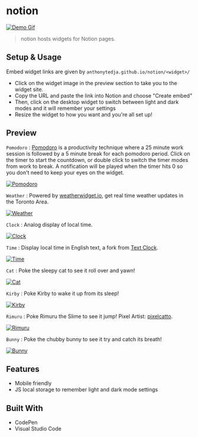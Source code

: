 # notion

[![Demo Gif](assets/demo.gif)](https://www.notion.so/help/embed-and-connect-other-apps)

> notion hosts widgets for Notion pages.

## Setup & Usage

Embed widget links are given by `anthonytedja.github.io/notion/<widget>/`

- Click on the widget image in the preview section to take you to the widget site.
- Copy the URL and paste the link into Notion and choose "Create embed"
- Then, click on the desktop widget to switch between light and dark modes and it will remember your settings
- Resize the widget to how you want and you're all set up!

## Preview

`Pomodoro` : [Pomodoro](https://todoist.com/productivity-methods/pomodoro-technique) is a productivity technique where a 25 minute work session is followed by a 5 minute break for each pomodoro period. Click on the timer to start the countdown, or double click to switch the timer modes from work to break. A notification will be played when the timer hits 0 so you don't need to keep your eyes on the widget.

[![Pomodoro](assets/pomodoro.jpg)](https://anthonytedja.github.io/notion/pomodoro/)

`Weather` : Powered by [weatherwidget.io](https://weatherwidget.io/), get real time weather updates in the Toronto Area.

[![Weather](assets/weather.jpg)](https://anthonytedja.github.io/notion/weather/)

`Clock` : Analog display of local time.

[![Clock](assets/clock.jpg)](https://anthonytedja.github.io/notion/clock/)

`Time` : Display local time in English text, a fork from [Text Clock](https://github.com/searleb/text-clock-chrome).

[![Time](assets/time.jpg)](https://anthonytedja.github.io/notion/time/)

`Cat` : Poke the sleepy cat to see it roll over and yawn!

[![Cat](assets/cat.jpg)](https://anthonytedja.github.io/notion/cat/)

`Kirby` : Poke Kirby to wake it up from its sleep!

[![Kirby](assets/kirby.jpg)](https://anthonytedja.github.io/notion/kirby/)

`Rimuru` : Poke Rimuru the Slime to see it jump! Pixel Artist: [pixelcatto](https://www.deviantart.com/pixelcatto/art/Rimuru-Tempest-animation-784802109).

[![Rimuru](assets/rimuru.jpg)](https://anthonytedja.github.io/notion/rimuru/)

`Bunny` : Poke the chubby bunny to see it try and catch its breath!

[![Bunny](assets/bunny.jpg)](https://anthonytedja.github.io/notion/bunny/)

## Features

- Mobile friendly
- JS local storage to remember light and dark mode settings

## Built With

- CodePen
- Visual Studio Code
